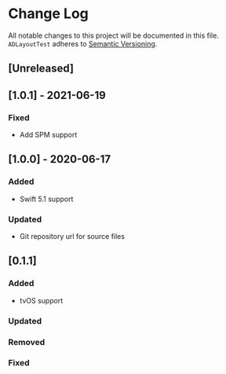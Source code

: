 # Change Log
All notable changes to this project will be documented in this file.
`ADLayoutTest` adheres to [Semantic Versioning](http://semver.org/).

## [Unreleased]

## [1.0.1] - 2021-06-19

### Fixed
- Add SPM support

## [1.0.0] - 2020-06-17

### Added
- Swift 5.1 support

### Updated
- Git repository url for source files

## [0.1.1]

### Added
- tvOS support

### Updated

### Removed

### Fixed
